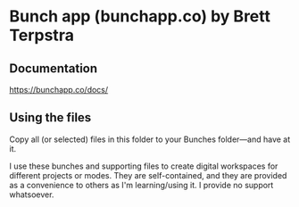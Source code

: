 # Bunch app (bunchapp.co) by Brett Terpstra

## Documentation

https://bunchapp.co/docs/

## Using the files

Copy all (or selected) files in this folder to your Bunches folder—and have at it.

I use these bunches and supporting files to create digital workspaces for different projects or modes. They are self-contained, and they are provided as a convenience to others as I'm learning/using it. I provide no support whatsoever.
